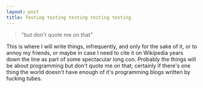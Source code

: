 ```yaml
---
layout: post
title: Testing testing testing testing testing
---
```


> "but don't quote me on that"

This is where I will write things, infrequently, and only for the sake of it,
or to annoy my friends, or maybe in case I need to cite it on Wikipedia years
down the line as part of some spectacular long con. Probably the things will
be about programming but don't quote me on that; certainly if there's one thing
the world doesn't have enough of it's programming blogs written by fucking
tubes.
